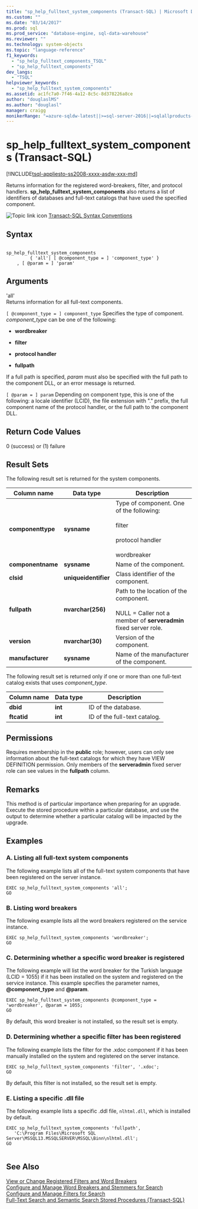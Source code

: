 ```yaml
---
title: "sp_help_fulltext_system_components (Transact-SQL) | Microsoft Docs"
ms.custom: ""
ms.date: "03/14/2017"
ms.prod: sql
ms.prod_service: "database-engine, sql-data-warehouse"
ms.reviewer: ""
ms.technology: system-objects
ms.topic: "language-reference"
f1_keywords: 
  - "sp_help_fulltext_components_TSQL"
  - "sp_help_fulltext_components"
dev_langs: 
  - "TSQL"
helpviewer_keywords: 
  - "sp_help_fulltext_system_components"
ms.assetid: ac1fc7a0-7f46-4a12-8c5c-8d378226a8ce
author: "douglaslMS"
ms.author: "douglasl"
manager: craigg
monikerRange: "=azure-sqldw-latest||>=sql-server-2016||=sqlallproducts-allversions||>=sql-server-linux-2017||=azuresqldb-mi-current"
---
```

# sp_help_fulltext_system_components (Transact-SQL)
[!INCLUDE[tsql-appliesto-ss2008-xxxx-asdw-xxx-md](../../includes/tsql-appliesto-ss2008-xxxx-asdw-xxx-md.md)]

  Returns information for the registered word-breakers, filter, and protocol handlers. **sp_help_fulltext_system_components** also returns a list of identifiers of databases and full-text catalogs that have used the specified component.  
  
 ![Topic link icon](../../database-engine/configure-windows/media/topic-link.gif "Topic link icon") [Transact-SQL Syntax Conventions](../../t-sql/language-elements/transact-sql-syntax-conventions-transact-sql.md)  
  
## Syntax  
  
```  
  
sp_help_fulltext_system_components   
         { 'all'| [ @component_type = ] 'component_type' }  
    , [ @param = ] 'param'  
```  
  
## Arguments  
 'all'  
 Returns information for all full-text components.  
  
`[ @component_type = ] component_type`
 Specifies the type of component. *component_type* can be one of the following:  
  
-   **wordbreaker**  
  
-   **filter**  
  
-   **protocol handler**  
  
-   **fullpath**  
  
 If a full path is specified, *param* must also be specified with the full path to the component DLL, or an error message is returned.  
  
`[ @param = ] param`
 Depending on component type, this is one of the following: a locale identifier (LCID), the file extension with "." prefix, the full component name of the protocol handler, or the full path to the component DLL.  
  
## Return Code Values  
 0 (success) or (1) failure  
  
## Result Sets  
 The following result set is returned for the system components.  
  
|Column name|Data type|Description|  
|-----------------|---------------|-----------------|  
|**componenttype**|**sysname**|Type of component. One of the following:<br /><br /> filter<br /><br /> protocol handler<br /><br /> wordbreaker|  
|**componentname**|**sysname**|Name of the component.|  
|**clsid**|**uniqueidentifier**|Class identifier of the component.|  
|**fullpath**|**nvarchar(256)**|Path to the location of the component.<br /><br /> NULL = Caller not a member of **serveradmin** fixed server role.|  
|**version**|**nvarchar(30)**|Version of the component.|  
|**manufacturer**|**sysname**|Name of the manufacturer of the component.|  
  
 The following result set is returned only if one or more than one full-text catalog exists that uses *component_type*.  
  
|Column name|Data type|Description|  
|-----------------|---------------|-----------------|  
|**dbid**|**int**|ID of the database.|  
|**ftcatid**|**int**|ID of the full-text catalog.|  
  
## Permissions  
 Requires membership in the **public** role; however, users can only see information about the full-text catalogs for which they have VIEW DEFINITION permission. Only members of the **serveradmin** fixed server role can see values in the **fullpath** column.  
  
## Remarks  
 This method is of particular importance when preparing for an upgrade. Execute the stored procedure within a particular database, and use the output to determine whether a particular catalog will be impacted by the upgrade.  
  
## Examples  
  
### A. Listing all full-text system components  
 The following example lists all of the full-text system components that have been registered on the server instance.  
  
```  
EXEC sp_help_fulltext_system_components 'all';  
GO  
```  
  
### B. Listing word breakers  
 The following example lists all the word breakers registered on the service instance.  
  
```  
EXEC sp_help_fulltext_system_components 'wordbreaker';  
GO  
```  
  
### C. Determining whether a specific word breaker is registered  
 The following example will list the word breaker for the Turkish language (LCID = 1055) if it has been installed on the system and registered on the service instance. This example specifies the parameter names, **@component_type** and **@param**.  
  
```  
EXEC sp_help_fulltext_system_components @component_type = 'wordbreaker', @param = 1055;  
GO  
```  
  
 By default, this word breaker is not installed, so the result set is empty.  
  
### D. Determining whether a specific filter has been registered  
 The following example lists the filter for the .xdoc component if it has been manually installed on the system and registered on the server instance.  
  
```  
EXEC sp_help_fulltext_system_components 'filter', '.xdoc';  
GO  
```  
  
 By default, this filter is not installed, so the result set is empty.  
  
### E. Listing a specific .dll file  
 The following example lists a specific .ddl file, `nlhtml.dll`, which is installed by default.  
  
```  
EXEC sp_help_fulltext_system_components 'fullpath',   
   'C:\Program Files\Microsoft SQL Server\MSSQL13.MSSQLSERVER\MSSQL\Binn\nlhtml.dll';  
GO  
  
```  
  
## See Also  
 [View or Change Registered Filters and Word Breakers](../../relational-databases/search/view-or-change-registered-filters-and-word-breakers.md)   
 [Configure and Manage Word Breakers and Stemmers for Search](../../relational-databases/search/configure-and-manage-word-breakers-and-stemmers-for-search.md)   
 [Configure and Manage Filters for Search](../../relational-databases/search/configure-and-manage-filters-for-search.md)   
 [Full-Text Search and Semantic Search Stored Procedures &#40;Transact-SQL&#41;](../../relational-databases/system-stored-procedures/full-text-search-and-semantic-search-stored-procedures-transact-sql.md)  
  
  
